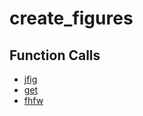 # create_figures

## Function Calls
- [jfig](CSD/kCSD/ica/kCsd1D_ICA/STICA_UTIL/jfig.md)
- [get](CSD/kCSD/ica/kCsd1D_ICA/STICA_UTIL/get.md)
- [fhfw](CSD/kCSD/ica/kCsd1D_ICA/STICA_UTIL/fhfw.md)
